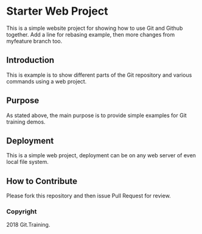 # Starter Web Project

This is a simple website project for showing how to use Git and Github together. Add a line for rebasing example, then more changes from myfeature branch too.

## Introduction

This is example is to show different parts of the Git repository and various commands using a web project.

## Purpose

As stated above, the main purpose is to provide simple examples for Git training demos.

## Deployment

This is a simple web project, deployment can be on any web server of even local file system.

## How to Contribute

Please fork this repository and then issue Pull Request for review.

### Copyright

2018 Git.Training.